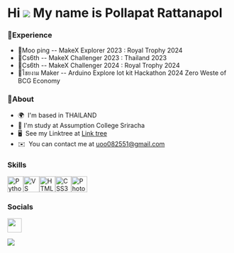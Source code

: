 Hi ![](https://user-images.githubusercontent.com/18350557/176309783-0785949b-9127-417c-8b55-ab5a4333674e.gif) My name is Pollapat Rattanapol
======================================================================================================================================

### 🤖Experience

* 🥉Moo ping -- MakeX Explorer 2023 : Royal Trophy 2024 
* 🥈Cs6th -- MakeX Challenger 2023 : Thailand 2023
* 🥈Cs6th -- MakeX Challenger 2024 : Royal Trophy 2024
* 🤔ไชยงาม Maker -- Arduino Explore Iot kit Hackathon 2024 Zero Weste of BCG Economy

### 📝About

* 🌍  I'm based in THAILAND
* 🏫 I'm study at Assumption College Sriracha
* 🖥️  See my Linktree at [Link tree](http://pollayaaa.vercel.app)
* ✉️  You can contact me at [uoo082551@gmail.com](mailto:uoo082551@gmail.com)

### Skills


<p align="left">
<a href="https://www.python.org/" target="_blank" rel="noreferrer"><img src="https://raw.githubusercontent.com/danielcranney/readme-generator/main/public/icons/skills/python-colored.svg" width="36" height="36" alt="Python" /></a><a href="https://code.visualstudio.com/" target="_blank" rel="noreferrer"><img src="https://raw.githubusercontent.com/danielcranney/readme-generator/main/public/icons/skills/visualstudiocode.svg" width="36" height="36" alt="VS Code" /></a><a href="https://developer.mozilla.org/en-US/docs/Glossary/HTML5" target="_blank" rel="noreferrer"><img src="https://raw.githubusercontent.com/danielcranney/readme-generator/main/public/icons/skills/html5-colored.svg" width="36" height="36" alt="HTML5" /></a><a href="https://www.w3.org/TR/CSS/#css" target="_blank" rel="noreferrer"><img src="https://raw.githubusercontent.com/danielcranney/readme-generator/main/public/icons/skills/css3-colored.svg" width="36" height="36" alt="CSS3" /></a><a href="https://www.adobe.com/uk/products/photoshop.html" target="_blank" rel="noreferrer"><img src="https://raw.githubusercontent.com/danielcranney/readme-generator/main/public/icons/skills/photoshop-colored.svg" width="36" height="36" alt="Photoshop" /></a>
</p>


### Socials

<p align="left"> <a href="http://www.instagram.com/pollapat.ax/" target="_blank" rel="noreferrer"> <picture> <source media="(prefers-color-scheme: dark)" srcset="https://raw.githubusercontent.com/danielcranney/readme-generator/main/public/icons/socials/instagram-dark.svg" /> <source media="(prefers-color-scheme: light)" srcset="https://raw.githubusercontent.com/danielcranney/readme-generator/main/public/icons/socials/instagram.svg" /> <img src="https://raw.githubusercontent.com/danielcranney/readme-generator/main/public/icons/socials/instagram.svg" width="32" height="32" /> </picture> </a></p>

<img src="https://media0.giphy.com/media/v1.Y2lkPTc5MGI3NjExYXNyanIxN3Yxc3owbGFtZXZtdjc0ZTRpejF5YTc5dmMwYjRuNmZ0OSZlcD12MV9pbnRlcm5hbF9naWZfYnlfaWQmY3Q9Zw/iAnEvLVEtPuLK/giphy.webp">
